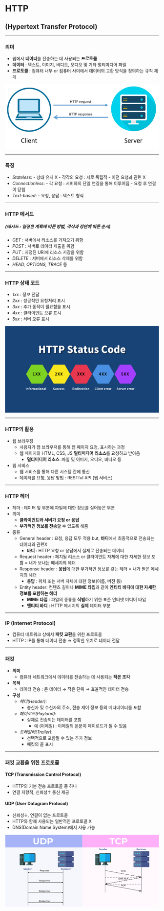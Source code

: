 # HTTP
## (Hypertext Transfer Protocol)
---
### 의미
- 웹에서 **데이터**를 전송하는 데 사용되는 **프로토콜**
- **데이터** : 텍스트, 이미지, 비디오, 오디오 및 기타 멀티미디어 파일
- **프로토콜** : 컴퓨터 내부 or 컴퓨터 사이에서 데이터의 교환 방식을 정의하는 규칙 체계

![alt text](image-4.png)

---
### 특징
- *Stateless*: 
        - 상태 유지 X
        - 각각의 요청 : 서로 독립적
        - 이전 요청과 관련 X
- *Connectionless*: 
        - 각 요청 : 서버와의 단일 연결을 통해 이루어짐
        - 요청 후 연결이 닫힘
- *Text-based*: 
        - 요청, 응답 : 텍스트 형식
---
### HTTP 메서드 
##### (매서드 : 일정한 계획에 따른 방법, 격식과 정연에 따른 순서)
- *GET* : 서버에서 리소스를 가져오기 위함
- *POST* : 서버로 데이터 제출을 위함
- *PUT* : 지정된 URI에 리소스 저장을 위함
- *DELETE* : 서버에서 리소스 삭제를 위함
- *HEAD, OPTIONS, TRACE* 등
---
### HTTP 상태 코드
- *1xx* : 정보 전달
- *2xx* : 성공적인 요청처리 표시
- *3xx* : 추가 동작이 필요함을 표시
- *4xx* : 클라이언트 오류 표시
- *5xx* : 서버 오류 표시

![alt text](image-5.png)

---
### HTTP의 활용
- 웹 브라우징
    - 사용자가 웹 브라우저를 통해 웹 페이지 요청, 표시하는 과정
    - 웹 페이지의 HTML, CSS, JS **멀티미디어 리소스**를 요청하고 받아옴
        - **멀티미디어 리소스** :파일 및 이미지, 오디오, 비디오 등
- 웹 서비스 
    - 웹 서비스를 통해 다른 시스템 간에 통신
    - 데이터를 요청, 응답 방법 : RESTful API (웹 서비스)
---
### HTTP 헤더
- 헤더 : 데이터 앞 부분에 파일에 대한 정보를 실어놓은 부분
- 의미
    - **클라이언트와 서버가 요청 or 응답**
    - **부가적인 정보를 전송**할 수 있도록 해줌
- 종류
    - General header : 요청, 응답 모두 적용 but, **바디**에서 최종적으로 전송되는 데이터와 관련X
        - **바디** : HTTP 요청 or 응답에서 실제로 전송되는 데이터
    - Request header : 페치될 리소스 or 클라이언트 자체에 대한 자세한 정보 포함 = 내가 보내는 메세지의 헤더
    - Response header : **응답**에 대한 부가적인 정보를 갖는 헤더 = 내가 받은 메세지의 헤더
        - **응답** : 위치 또는 서버 자체에 대한 정보(이름, 버전 등)
    - Entity header: 컨텐츠 길이나 **MIME 타입**과 같이 **엔티티 바디에 대한 자세한 정보를 포함하는 헤더**
        - **MIME 타입** : 파일의 종류를 **식별**하기 위한 표준 인터넷 미디어 타입
        - **엔티티 바디** : HTTP 메시지의 **실제** 데이터 부분

---
### IP (Internet Protocol)
- 컴퓨터 네트워크 상에서 **패킷 교환**을 위한 프로토콜
- HTTP : IP를 통해 데이터 전송
    ⇒ 정확한 위치로 데이터 전달
---
### 패킷
- **의미**
    - 컴퓨터 네트워크에서 데이터를 전송하는 데 사용되는 **작은 조각**
- **목적**
    - 데이터 전송 : 큰 데이터 → 작은 단위 ⇒ 효율적인 데이터 전송
- **구성**
    - *헤더(Header)*:
        - 송신자 및 수신자의 주소, 전송 제어 정보 등의 메타데이터를 포함
    - *페이로드(Payload)*:
        - 실제로 전송되는 데이터를 포함
            - 예 (이메일) : 이메일의 본문이 페이로드가 될 수 있음
    - *트레일러(Trailer)*:
        - 선택적으로 포함될 수 있는 추가 정보
        - 패킷의 끝 표시

<!-- ![alt text](image-6.png) -->

---
### 패킷 교환을 위한 프로토콜
#### TCP (Transmission Control Protocol)
- HTTP의 기본 전송 프로토콜 중 하나
- 연결 지향적, 신뢰성↑ 통신 제공
#### UDP (User Datagram Protocol)
- 신뢰성↓, 연결이 없는 프로토콜
- HTTP와 함께 사용되는 일반적인 프로토콜 X
- DNS(Domain Name System)에서 사용 가능

![alt text](image-7.png)